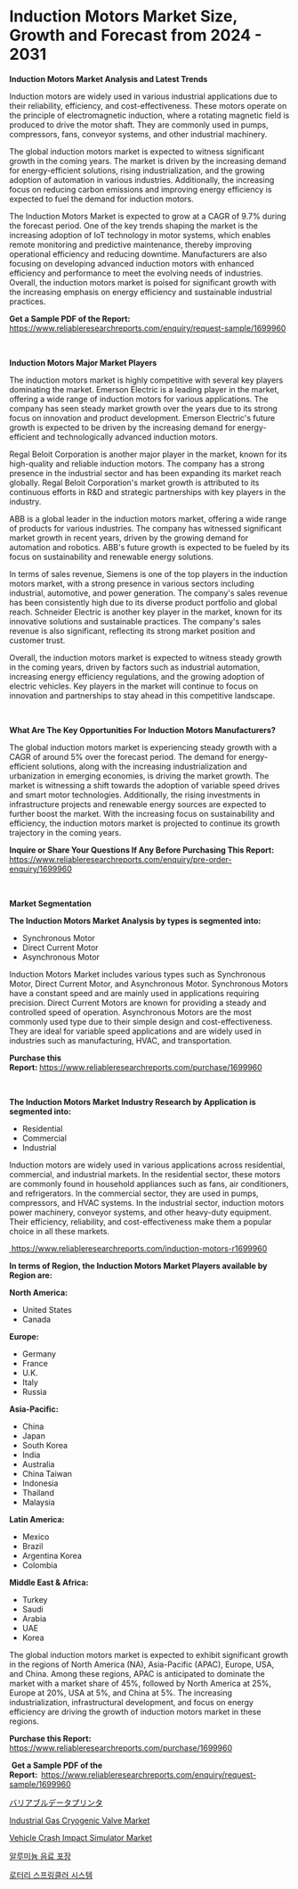 <p><h1>Induction Motors Market Size, Growth and Forecast from 2024 - 2031</h1></p><p><strong>Induction Motors Market Analysis and Latest Trends</strong></p>
<p><p>Induction motors are widely used in various industrial applications due to their reliability, efficiency, and cost-effectiveness. These motors operate on the principle of electromagnetic induction, where a rotating magnetic field is produced to drive the motor shaft. They are commonly used in pumps, compressors, fans, conveyor systems, and other industrial machinery.</p><p>The global induction motors market is expected to witness significant growth in the coming years. The market is driven by the increasing demand for energy-efficient solutions, rising industrialization, and the growing adoption of automation in various industries. Additionally, the increasing focus on reducing carbon emissions and improving energy efficiency is expected to fuel the demand for induction motors.</p><p>The Induction Motors Market is expected to grow at a CAGR of 9.7% during the forecast period. One of the key trends shaping the market is the increasing adoption of IoT technology in motor systems, which enables remote monitoring and predictive maintenance, thereby improving operational efficiency and reducing downtime. Manufacturers are also focusing on developing advanced induction motors with enhanced efficiency and performance to meet the evolving needs of industries. Overall, the induction motors market is poised for significant growth with the increasing emphasis on energy efficiency and sustainable industrial practices.</p></p>
<p><strong>Get a Sample PDF of the Report:&nbsp;</strong> <a href="https://www.reliableresearchreports.com/enquiry/request-sample/1699960">https://www.reliableresearchreports.com/enquiry/request-sample/1699960</a></p>
<p>&nbsp;</p>
<p><strong>Induction Motors Major Market Players</strong></p>
<p><p>The induction motors market is highly competitive with several key players dominating the market. Emerson Electric is a leading player in the market, offering a wide range of induction motors for various applications. The company has seen steady market growth over the years due to its strong focus on innovation and product development. Emerson Electric's future growth is expected to be driven by the increasing demand for energy-efficient and technologically advanced induction motors.</p><p>Regal Beloit Corporation is another major player in the market, known for its high-quality and reliable induction motors. The company has a strong presence in the industrial sector and has been expanding its market reach globally. Regal Beloit Corporation's market growth is attributed to its continuous efforts in R&D and strategic partnerships with key players in the industry.</p><p>ABB is a global leader in the induction motors market, offering a wide range of products for various industries. The company has witnessed significant market growth in recent years, driven by the growing demand for automation and robotics. ABB's future growth is expected to be fueled by its focus on sustainability and renewable energy solutions.</p><p>In terms of sales revenue, Siemens is one of the top players in the induction motors market, with a strong presence in various sectors including industrial, automotive, and power generation. The company's sales revenue has been consistently high due to its diverse product portfolio and global reach. Schneider Electric is another key player in the market, known for its innovative solutions and sustainable practices. The company's sales revenue is also significant, reflecting its strong market position and customer trust. </p><p>Overall, the induction motors market is expected to witness steady growth in the coming years, driven by factors such as industrial automation, increasing energy efficiency regulations, and the growing adoption of electric vehicles. Key players in the market will continue to focus on innovation and partnerships to stay ahead in this competitive landscape.</p></p>
<p>&nbsp;</p>
<p><strong>What Are The Key Opportunities For Induction Motors Manufacturers?</strong></p>
<p><p>The global induction motors market is experiencing steady growth with a CAGR of around 5% over the forecast period. The demand for energy-efficient solutions, along with the increasing industrialization and urbanization in emerging economies, is driving the market growth. The market is witnessing a shift towards the adoption of variable speed drives and smart motor technologies. Additionally, the rising investments in infrastructure projects and renewable energy sources are expected to further boost the market. With the increasing focus on sustainability and efficiency, the induction motors market is projected to continue its growth trajectory in the coming years.</p></p>
<p><strong>Inquire or Share Your Questions If Any Before Purchasing This Report:</strong> <a href="https://www.reliableresearchreports.com/enquiry/pre-order-enquiry/1699960">https://www.reliableresearchreports.com/enquiry/pre-order-enquiry/1699960</a></p>
<p>&nbsp;</p>
<p><strong>Market Segmentation</strong></p>
<p><strong>The Induction Motors Market Analysis by types is segmented into:</strong></p>
<p><ul><li>Synchronous Motor</li><li>Direct Current Motor</li><li>Asynchronous Motor</li></ul></p>
<p><p>Induction Motors Market includes various types such as Synchronous Motor, Direct Current Motor, and Asynchronous Motor. Synchronous Motors have a constant speed and are mainly used in applications requiring precision. Direct Current Motors are known for providing a steady and controlled speed of operation. Asynchronous Motors are the most commonly used type due to their simple design and cost-effectiveness. They are ideal for variable speed applications and are widely used in industries such as manufacturing, HVAC, and transportation.</p></p>
<p><strong>Purchase this Report:&nbsp;</strong><a href="https://www.reliableresearchreports.com/purchase/1699960">https://www.reliableresearchreports.com/purchase/1699960</a></p>
<p>&nbsp;</p>
<p><strong>The Induction Motors Market Industry Research by Application is segmented into:</strong></p>
<p><ul><li>Residential</li><li>Commercial</li><li>Industrial</li></ul></p>
<p><p>Induction motors are widely used in various applications across residential, commercial, and industrial markets. In the residential sector, these motors are commonly found in household appliances such as fans, air conditioners, and refrigerators. In the commercial sector, they are used in pumps, compressors, and HVAC systems. In the industrial sector, induction motors power machinery, conveyor systems, and other heavy-duty equipment. Their efficiency, reliability, and cost-effectiveness make them a popular choice in all these markets.</p></p>
<p><a href="https://www.reliableresearchreports.com/induction-motors-r1699960">&nbsp;https://www.reliableresearchreports.com/induction-motors-r1699960</a></p>
<p><strong>In terms of Region, the Induction Motors Market Players available by Region are:</strong></p>
<p>
    <p> <strong> North America: </strong>
        <ul>
            <li>United States</li>
            <li>Canada</li>
        </ul>
        </p> 
    <p> <strong> Europe: </strong>
        <ul>
            <li>Germany</li>
            <li>France</li>
            <li>U.K.</li>
            <li>Italy</li>
            <li>Russia</li>
        </ul>
        </p> 
    <p> <strong> Asia-Pacific: </strong>
        <ul>
            <li>China</li>
            <li>Japan</li>
            <li>South Korea</li>
            <li>India</li>
            <li>Australia</li>
            <li>China Taiwan</li>
            <li>Indonesia</li>
            <li>Thailand</li>
            <li>Malaysia</li>
        </ul>
        </p> 
    <p> <strong> Latin America: </strong>
        <ul>
            <li>Mexico</li>
            <li>Brazil</li>
            <li>Argentina Korea</li>
            <li>Colombia</li>
        </ul>
        </p> 
    <p> <strong> Middle East & Africa: </strong>
        <ul>
            <li>Turkey</li>
            <li>Saudi</li>
            <li>Arabia</li>
            <li>UAE</li>
            <li>Korea</li>
        </ul>
    </p>
    </p>
<p><p>The global induction motors market is expected to exhibit significant growth in the regions of North America (NA), Asia-Pacific (APAC), Europe, USA, and China. Among these regions, APAC is anticipated to dominate the market with a market share of 45%, followed by North America at 25%, Europe at 20%, USA at 5%, and China at 5%. The increasing industrialization, infrastructural development, and focus on energy efficiency are driving the growth of induction motors market in these regions.</p></p>
<p><strong>Purchase this Report: </strong><a href="https://www.reliableresearchreports.com/purchase/1699960">https://www.reliableresearchreports.com/purchase/1699960</a></p>
<p>&nbsp;<strong>Get a Sample PDF of the Report:&nbsp;&nbsp;</strong><a href="https://www.reliableresearchreports.com/enquiry/request-sample/1699960">https://www.reliableresearchreports.com/enquiry/request-sample/1699960</a></p>
<p><strong></strong></p>
<p><p><a href="https://medium.com/@jordymiller39/%E5%A4%89%E6%95%B0%E3%83%87%E3%83%BC%E3%82%BF%E3%83%97%E3%83%AA%E3%83%B3%E3%82%BF%E3%83%BC%E5%B8%82%E5%A0%B4-%E5%B8%82%E5%A0%B4%E3%81%AEcagr-%E5%B8%82%E5%A0%B4%E5%8B%95%E5%90%91-%E3%81%8A%E3%82%88%E3%81%B3%E6%88%90%E9%95%B7%E6%88%A6%E7%95%A5%E3%81%AB%E9%96%A2%E3%81%99%E3%82%8Binsights-479f56f65144">バリアブルデータプリンタ</a></p><p><a href="https://github.com/EbonyHane1955/Market-Research-Report-List-1/blob/main/industrial-gas-cryogenic-valve-market.md">Industrial Gas Cryogenic Valve Market</a></p><p><a href="https://www.linkedin.com/pulse/vehicle-crash-impact-simulator-market-insights-cagr-trends-growth-qbcjf?trackingId=7eDS0q6YdeSLywqxYdxpfw%3D%3D">Vehicle Crash Impact Simulator Market</a></p><p><a href="https://medium.com/@jordanilliamson678678_12326/%EC%95%8C%EB%A3%A8%EB%AF%B8%EB%8A%84-%EC%9D%8C%EB%A3%8C-%ED%8F%AC%EC%9E%A5-%EC%8B%9C%EC%9E%A5-%EA%B7%9C%EB%AA%A8%EB%8A%94-%EA%B8%80%EB%A1%9C%EB%B2%8C-%EC%82%B0%EC%97%85%EC%97%90%EC%84%9C-%EC%B5%9C%EA%B3%A0%EC%9D%98-%EB%A7%88%EC%BC%80%ED%8C%85-%EC%B1%84%EB%84%90%EC%9D%84-%ED%8F%AD%EB%A1%9C%ED%95%A9%EB%8B%88%EB%8B%A4-2814c36f4777">알루미늄 음료 포장</a></p><p><a href="https://medium.com/@vallieemard2023/%EB%A1%9C%ED%84%B0%EB%A6%AC-%EC%8A%A4%ED%94%84%EB%A7%81%ED%81%B4%EB%9F%AC-%EC%8B%9C%EC%8A%A4%ED%85%9C-%EC%8B%9C%EC%9E%A5-%EC%A0%84%EB%A7%9D-%EC%82%B0%EC%97%85-%EA%B0%9C%EC%9A%94-%EB%B0%8F-%EC%98%88%EC%B8%A1-2024%EB%85%84%EB%B6%80%ED%84%B0-2031%EB%85%84-5049d54ee0c4">로터리 스프링클러 시스템</a></p></p>